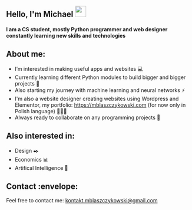<h2 align="left">
<abc>
  <br>Hello, I'm Michael <img src="https://user-images.githubusercontent.com/42378118/110234147-e3259600-7f4e-11eb-95be-0c4047144dea.gif" width="30"><br>
</h2> 
<h4 align="left">
  I am a CS student, mostly Python programmer and web designer constantly learning new skills and technologies<br>
</h4>
</abc>

<h2 align="left">About me:</h2>

- I’m interested in making useful apps and websites :computer:
- Currently learning different Python modules to build bigger and bigger projects :dart:
- Also starting my journey with machine learning and neural networks :zap:
- I'm also a website designer creating websites using Wordpress and Elementor, my portfolio: https://mblaszczykowski.com (for now only in Polish language) 👨🏻‍💻
- Always ready to collaborate on any programming projects :rocket:

<h2 align="left">Also interested in:</h2>

- Design :black_nib:
- Economics :bar_chart:
- Artifical Intelligence :robot:

<h2 align="left">Contact :envelope: </h2>

Feel free to contact me: kontakt.mblaszczykowski@gmail.com 

<!---
mblaszczykowski/mblaszczykowski is a ✨ special ✨ repository because its `README.md` (this file) appears on your GitHub profile.
You can click the Preview link to take a look at your changes.
--->
